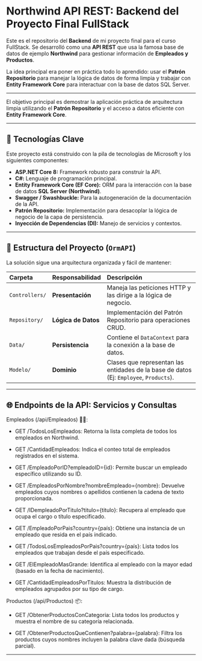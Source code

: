 #  Northwind API REST: Backend del Proyecto Final FullStack 
Este es el repositorio del **Backend** de mi proyecto final para el curso FullStack. Se desarrolló como una **API REST** que usa la famosa base de datos de ejemplo **Northwind** para gestionar información de **Empleados y Productos**.

La idea principal era poner en práctica todo lo aprendido: usar el **Patrón Repositorio** para manejar la lógica de datos de forma limpia y trabajar con **Entity Framework Core** para interactuar con la base de datos SQL Server.

---

El objetivo principal es demostrar la aplicación práctica de arquitectura limpia utilizando el **Patrón Repositorio** y el acceso a datos eficiente con **Entity Framework Core**.

---

## 🚀 Tecnologías Clave

Este proyecto está construido con la pila de tecnologías de Microsoft y los siguientes componentes:

* **ASP.NET Core 8:** Framework robusto para construir la API.
* **C#:** Lenguaje de programación principal.
* **Entity Framework Core (EF Core):** ORM para la interacción con la base de datos **SQL Server (Northwind)**.
* **Swagger / Swashbuckle:** Para la autogeneración de la documentación de la API.
* **Patrón Repositorio:** Implementación para desacoplar la lógica de negocio de la capa de persistencia.
* **Inyección de Dependencias (DI):** Manejo de servicios y contextos.

---

## 🧠 Estructura del Proyecto (`OrmAPI`)

La solución sigue una arquitectura organizada y fácil de mantener:

| Carpeta | Responsabilidad | Descripción |
| :--- | :--- | :--- |
| `Controllers/` | **Presentación** | Maneja las peticiones HTTP y las dirige a la lógica de negocio. |
| `Repository/` | **Lógica de Datos** | Implementación del Patrón Repositorio para operaciones CRUD. |
| `Data/` | **Persistencia** | Contiene el `DataContext` para la conexión a la base de datos. |
| `Modelo/` | **Dominio** | Clases que representan las entidades de la base de datos (Ej: `Employee`, `Products`). |
---

## 🌐 Endpoints de la API: Servicios y Consultas
Empleados (/api/Empleados) 🧑‍💼: 
* GET /TodosLosEmpleados: Retorna la lista completa de todos los empleados en Northwind.

* GET /CantidadEmpleados: Indica el conteo total de empleados registrados en el sistema.

* GET /EmpleadoPorID?empleadoID={id}: Permite buscar un empleado específico utilizando su ID.

* GET /EmpleadosPorNombre?nombreEmpleado={nombre}: Devuelve empleados cuyos nombres o apellidos contienen la cadena de texto proporcionada.

* GET /IDempleadoPorTitulo?titulo={titulo}: Recupera al empleado que ocupa el cargo o título especificado.

* GET /EmpleadoPorPais?country={país}: Obtiene una instancia de un empleado que resida en el país indicado.

* GET /TodosLosEmpleadosPorPais?country={país}: Lista todos los empleados que trabajan desde el país especificado.

* GET /ElEmpleadoMasGrande: Identifica al empleado con la mayor edad (basado en la fecha de nacimiento).

* GET /CantidadEmpleadosPorTitulos: Muestra la distribución de empleados agrupados por su tipo de cargo.

Productos (/api/Productos) 📦: 
* GET /ObtenerProductosConCategoria: Lista todos los productos y muestra el nombre de su categoría relacionada.

* GET /ObtenerProductosQueContienen?palabra={palabra}: Filtra los productos cuyos nombres incluyen la palabra clave dada (búsqueda parcial).
---

